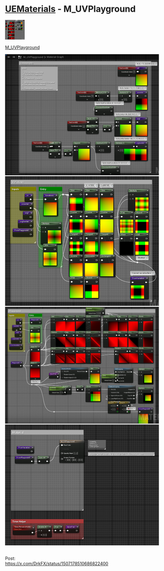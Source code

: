 # <a href="..">UEMaterials</a> - M_UVPlayground
<img src="M_UVPlayground_00.jpeg" width="64px" /><br/>

<a href="../M_UVPlayground.uasset">M_UVPlayground</a><br/>

<img src="M_UVPlayground_01.png" width="640px" /><br/>
<img src="M_UVPlayground_02.png" width="640px" /><br/>
<img src="M_UVPlayground_03.png" width="640px" /><br/>
<img src="M_UVPlayground_04.png" width="640px" /><br/>

<br/>
Post:<br/>
<a href="https://x.com/DrkFX/status/1507178510686822400">https://x.com/DrkFX/status/1507178510686822400</a><br/>